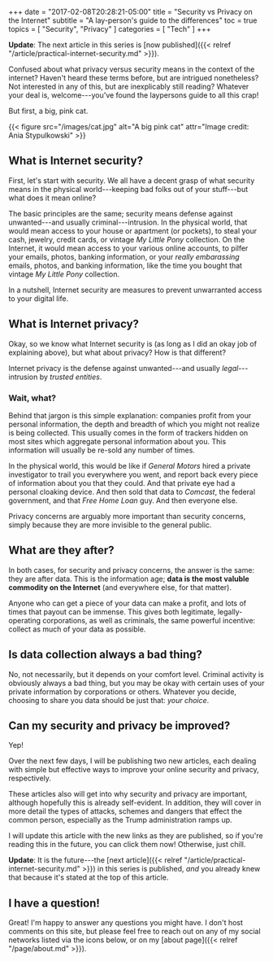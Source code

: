 +++
date = "2017-02-08T20:28:21-05:00"
title = "Security vs Privacy on the Internet"
subtitle = "A lay-person's guide to the differences"
toc = true
topics = [
  "Security",
  "Privacy"
]
categories = [
  "Tech"
]
+++

**Update**: The next article in this series is [now published]({{< relref
"/article/practical-internet-security.md" >}}).

Confused about what privacy versus security means in the context of the
internet? Haven't heard these terms before, but are intrigued nonetheless? Not
interested in any of this, but are inexplicably still reading? Whatever your
deal is, welcome---you've found the laypersons guide to all this crap!

<!--more-->

But first, a big, pink cat.

{{< figure src="/images/cat.jpg" alt="A big pink cat" attr="Image credit: Ania Stypulkowski" >}}

## What is Internet security?

First, let's start with security. We all have a decent grasp of what security
means in the physical world---keeping bad folks out of your stuff---but what
does it mean online?

The basic principles are the same; security means defense against unwanted---and
usually criminal---intrusion. In the physical world, that
would mean access to your house or apartment (or pockets), to steal your cash,
jewelry, credit cards, or vintage *My Little Pony* collection.
On the Internet, it would mean access to your various online accounts,
to pilfer your emails, photos, banking information, or your *really embarassing*
emails, photos, and banking information, like the time you bought that vintage
*My Little Pony* collection.

In a nutshell, Internet security are measures to prevent unwarranted access to
your digital life.

## What is Internet privacy?

Okay, so we know what Internet security is (as long as I did an okay job of
explaining above), but what about privacy? How is that different?

Internet privacy is the defense against unwanted---and usually *legal*---
intrusion by *trusted entities*.

### Wait, what?

Behind that jargon is this simple explanation: companies profit from your
personal information, the depth and breadth of which you might not realize is
being collected. This usually comes in the form of trackers hidden on most
sites which aggregate personal information about you. This information will
usually be re-sold any number of times.

In the physical world, this would be like if *General Motors* hired a private
investigator to trail you everywhere you went, and report back every piece of
information about you that they could. And that private eye had a personal
cloaking device. And then sold that data to *Comcast*, the federal government,
and that *Free Home Loan* guy. And then everyone else.

Privacy concerns are arguably more important than security concerns, simply
because they are more invisible to the general public.

## What are they after?

In both cases, for security and privacy concerns, the answer is the same:
they are after data. This is the information age;
**data is the most valuble commodity on the Internet** (and everywhere else,
for that matter).

Anyone who can get a piece of your data can make a profit, and lots of times
that payout can be immense. This gives both legitimate, legally-operating
corporations, as well as criminals, the same powerful incentive: collect as
much of your data as possible.

## Is data collection always a bad thing?

No, not necessarily, but it depends on your comfort level. Criminal activity is
obviously always a bad thing, but you may be okay with certain uses of your
private information by corporations or others. Whatever you decide, choosing
to share you data should be just that: *your choice*.

## Can my security and privacy be improved?

Yep!

Over the next few days, I will be publishing two new articles, each dealing with
simple but effective ways to improve your online security and privacy,
respectively.

These articles also will get into why security and privacy are important,
although hopefully this is already self-evident. In addition, they will cover in
more detail the types of attacks, schemes and dangers that effect the common
person, especially as the Trump administration ramps up.

I will update this article with the new links as they are published, so
if you're reading this in the future, you can click them now!
Otherwise, just chill.

**Update**: It is the future---the [next article]({{< relref "/article/practical-internet-security.md" >}})
in this series is published, *and* you already knew that because it's stated at
the top of this article.

## I have a question!

Great! I'm happy to answer any questions you might have. I don't host comments
on this site, but please feel free to reach out on any of my social networks
listed via the icons below, or on my [about page]({{< relref "/page/about.md" >}}).
